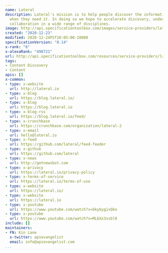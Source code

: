 ```yaml
---
name: Lateral
description: Lateral's mission is to help people discover the information they need
  when they need it. In doing so we hope to accelerate discovery, understanding and
  collaboration in a wide range of disciplines.
image: http://api.specificationtoolbox.com/images/service-providers/lateral.jpg
created: "2020-12-23"
modified: 2020-12-24PST10:05:00-28800
specificationVersion: "0.14"
x-rank: "8"
x-alexaRank: "498721"
url: http://api.specificationtoolbox.com/resources/service-providers/lateral/
tags:
- Content Discovery
- Content
apis: []
x-common:
- type: x-website
  url: http://lateral.io
- type: x-blog
  url: https://blog.lateral.io/
- type: x-blog
  url: https://blog.lateral.io
- type: x-blog-rss
  url: https://blog.lateral.io/feed/
- type: x-crunchbase
  url: https://crunchbase.com/organization/lateral-2
- type: x-email
  url: hello@lateral.io
- type: x-feed
  url: https://github.com/lateral/feed-feeder
- type: x-github
  url: https://github.com/lateral
- type: x-news
  url: http://getnewsbot.com
- type: x-privacy
  url: https://lateral.io/privacy-policy
- type: x-terms-of-service
  url: https://lateral.io/terms-of-use
- type: x-website
  url: https://lateral.io/
- type: x-website
  url: https://lateral.io
- type: x-youtube
  url: https://www.youtube.com/watch?v=bkybygivQko
- type: x-youtube
  url: https://www.youtube.com/watch?v=MLbXx3ssbl0
include: []
maintainers:
- FN: Kin Lane
  x-twitter: apievangelist
  email: info@apievangelist.com
...
```

